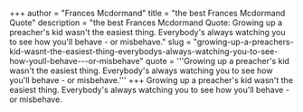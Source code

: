 +++
author = "Frances Mcdormand"
title = "the best Frances Mcdormand Quote"
description = "the best Frances Mcdormand Quote: Growing up a preacher's kid wasn't the easiest thing. Everybody's always watching you to see how you'll behave - or misbehave."
slug = "growing-up-a-preachers-kid-wasnt-the-easiest-thing-everybodys-always-watching-you-to-see-how-youll-behave---or-misbehave"
quote = '''Growing up a preacher's kid wasn't the easiest thing. Everybody's always watching you to see how you'll behave - or misbehave.'''
+++
Growing up a preacher's kid wasn't the easiest thing. Everybody's always watching you to see how you'll behave - or misbehave.
